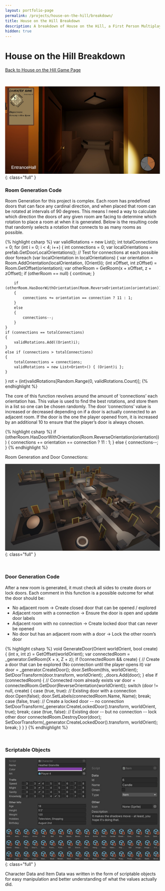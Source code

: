 ```yaml
---
layout: portfolio-page
permalink: /projects/house-on-the-hill/breakdown/
title: House on the Hill Breakdown
description: A breakdown of House on the Hill, a First Person Multiplayer Exploration Game.
hidden: true
---
```


# House on the Hill Breakdown

[Back to House on the Hill Game Page](/projects/house-on-the-hill/)

<br>

![](new-room.jpg){: class="full" }

### Room Generation Code

Room Generation for this project is complex. Each room has predefined doors that can face any cardinal direction, and when placed that room can be rotated at intervals of 90 degrees.
This means I need a way to calculate which direction the doors of any given room are facing to determine which rotation to place a room at when it is generated. Below is the resulting code that randomly selects a rotation that connects to as many rooms as possible.

{% highlight csharp %}
var validRotations = new List<Orient>();
int totalConnections = 0;
for (int i = 0; i < 4; i++)
{
    int connections = 0;
    var localOrientations = prefab.GetDoorLocalOrientations();
    // Test for connections at each possible door
    foreach (var localOrientation in localOrientations)
    {
        var orientation = Room.AddOrientation(localOrientation, (Orient)i);
        (int xOffset, int zOffset) = Room.GetOffset(orientation);
        var otherRoom = GetRoom(x + xOffset, z + zOffset);
        if (otherRoom == null)
        {
            continue;
        }
        
        if (otherRoom.HasDoorWithOrientation(Room.ReverseOrientation(orientation)))
        {
            connections += orientation == connection ? 11 : 1;
        }
        else
        {
            connections--;
        }
    }
    if (connections == totalConnections)
    {
        validRotations.Add((Orient)i);
    }
    else if (connections > totalConnections)
    {
        totalConnections = connections;
        validRotations = new List<Orient>() { (Orient)i };
    }
}
rot = (int)validRotations[Random.Range(0, validRotations.Count)];
{% endhighlight %}

The core of this function revolves around the amount of ‘connections’ each orientation has. This value is used to find the best rotations, and store them in a list so one can be chosen randomly.
The door ‘connections’ value is increased or decreased depending on if a door is actually connected to an adjacent room. If the door is the one the player opened from, it is increased by an additional 10 to ensure that the player’s door is always chosen.

{% highlight csharp %}
if (otherRoom.HasDoorWithOrientation(Room.ReverseOrientation(orientation)))
{
    connections += orientation == connection ? 11 : 1;
}
else
{
    connections--;
}
{% endhighlight %}

Room Generation and Door Connections:

![](room-generation.jpg){: class="full" }

<br>

### Door Generation Code

After a new room is generated, it must check all sides to create doors or lock doors.
Each comment in this function is a possible outcome for what the door should be:
-	No adjacent room → Create closed door that can be opened / explored
-	Adjacent room with a connection → Ensure the door is open and update door labels
-	Adjacent room with no connection → Create locked door that can never be opened
-	No door but has an adjacent room with a door → Lock the other room’s door

{% highlight csharp %}
void GenerateDoor(Orient worldOrient, bool create)
{
    (int x, int z) = GetOffset(worldOrient);
    var connectedRoom = _generator.GetRoom(X + x, Z + z);
    if (!connectedRoom && create)
    {
        // Create a door that can be explored (No connection until the player opens it)
        var door = _generator.CreateDoor();
        door.SetRoom(this, worldOrient);
        SetDoorTransform(door.transform, worldOrient);
        _doors.Add(door);
    }
    else if (connectedRoom)
    {
        // Connected room already exists
        var door = connectedRoom.GetDoor(ReverseOrientation(worldOrient));
        switch (door != null, create)
        {
            case (true, true):
                // Existing door with a connection
                door.Open(false);
                door.SetLabels(connectedRoom.Name, Name);
                break;
            case (false, true):
                // Create a locked door -- no connection
                SetDoorTransform(_generator.CreateLockedDoor().transform, worldOrient, true);
                break;
            case (true, false):
                // Existing door -- but no connection -- lock other door
                connectedRoom.DestroyDoor(door);
                SetDoorTransform(_generator.CreateLockedDoor().transform, worldOrient);
                break;
        }
    }
}
{% endhighlight %}

<br>

### Scriptable Objects

![](scriptable-objects.jpg){: class="full" }

Character Data and Item Data was written in the form of scriptable objects for easy manipulation and better understanding of what the values actually did.
